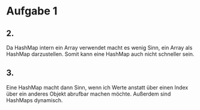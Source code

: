 # Aufgabe 1
## 2.
 Da HashMap intern ein Array verwendet macht es wenig Sinn, ein Array als 
 HashMap darzustellen. Somit kann eine HashMap auch nicht schneller 
 sein.
 
 ## 3.
 Eine HashMap macht dann Sinn, wenn ich Werte anstatt über einen Index über ein anderes Objekt abrufbar machen möchte. 
 Außerdem sind HashMaps dynamisch.
